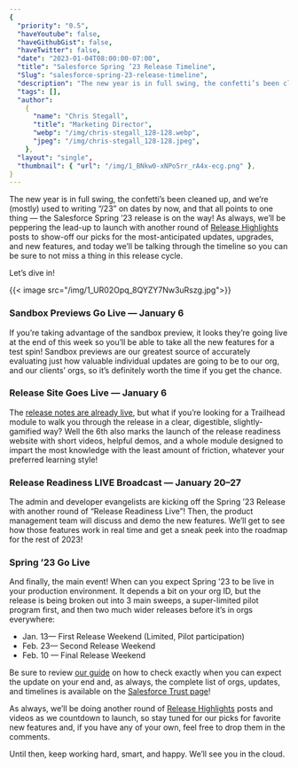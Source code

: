 ```yaml
---
{
  "priority": "0.5",
  "haveYoutube": false,
  "haveGithubGist": false,
  "haveTwitter": false,
  "date": "2023-01-04T08:00:00-07:00",
  "title": "Salesforce Spring ’23 Release Timeline",
  "Slug": "salesforce-spring-23-release-timeline",
  "description": "The new year is in full swing, the confetti’s been cleaned up, and we’re (mostly) used to writing “/23” on dates by now, and that all…",
  "tags": [],
  "author":
    {
      "name": "Chris Stegall",
      "title": "Marketing Director",
      "webp": "/img/chris-stegall_128-128.webp",
      "jpeg": "/img/chris-stegall_128-128.jpeg",
    },
  "layout": "single",
  "thumbnail": { "url": "/img/1_BNkw0-xNPo5rr_rA4x-ecg.png" },
}
---
```


The new year is in full swing, the confetti’s been cleaned up, and we’re (mostly) used to writing “/23” on dates by now, and that all points to one thing — the Salesforce Spring ’23 release is on the way! As always, we’ll be peppering the lead-up to launch with another round of [Release Highlights](https://medium.com/creme-de-la-crm/tagged/release-highlights) posts to show-off our picks for the most-anticipated updates, upgrades, and new features, and today we’ll be talking through the timeline so you can be sure to not miss a thing in this release cycle.

Let’s dive in!

{{< image src="/img/1_UR02Opq_8QYZY7Nw3uRszg.jpg">}}

### Sandbox Previews Go Live — January 6

If you’re taking advantage of the sandbox preview, it looks they’re going live at the end of this week so you’ll be able to take all the new features for a test spin! Sandbox previews are our greatest source of accurately evaluating just how valuable individual updates are going to be to our org, and our clients’ orgs, so it’s definitely worth the time if you get the chance.

### Release Site Goes Live — January 6

The [release notes are already live](https://help.salesforce.com/s/articleView?id=release-notes.salesforce_release_notes.htm&type=5&release=242), but what if you’re looking for a Trailhead module to walk you through the release in a clear, digestible, slightly-gamified way? Well the 6th also marks the launch of the release readiness website with short videos, helpful demos, and a whole module designed to impart the most knowledge with the least amount of friction, whatever your preferred learning style!

### Release Readiness LIVE Broadcast — January 20–27

The admin and developer evangelists are kicking off the Spring ’23 Release with another round of “Release Readiness Live”! Then, the product management team will discuss and demo the new features. We’ll get to see how those features work in real time and get a sneak peek into the roadmap for the rest of 2023!

### Spring ’23 Go Live

And finally, the main event! When can you expect Spring ’23 to be live in your production environment. It depends a bit on your org ID, but the release is being broken out into 3 main sweeps, a super-limited pilot program first, and then two much wider releases before it’s in orgs everywhere:

- Jan. 13— First Release Weekend (Limited, Pilot participation)
- Feb. 23— Second Release Weekend
- Feb. 10 — Final Release Weekend

Be sure to review [our guide](https://medium.com/creme-de-la-crm/how-to-check-when-the-spring-21-release-is-hitting-your-org-5167b887c1b6) on how to check exactly when you can expect the update on your end and, as always, the complete list of orgs, updates, and timelines is available on the [Salesforce Trust page](https://www.salesforce.com/blog/winter-22-sandbox-preview/#:~:text=gets%20upgraded.%20Our-,Trust,-page%20has%20the)!

As always, we’ll be doing another round of [Release Highlights](https://medium.com/creme-de-la-crm/tagged/release-highlights) posts and videos as we countdown to launch, so stay tuned for our picks for favorite new features and, if you have any of your own, feel free to drop them in the comments.

Until then, keep working hard, smart, and happy. We’ll see you in the cloud.

